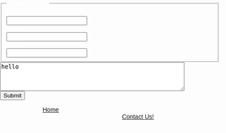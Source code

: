 
<html lang="en">
<head>
    <meta charset="UTF-8">
    <meta name="viewport" content="width=device-width, initial-scale=1.0">
    <title>Contact Us</title>
    <style>
        body {
            font-family: Arial, sans-serif;
            margin: 0;
            padding: 0;
            background-image: url('2690293634_8557a484b1_b.jpg');
            background-size: cover;
            background-position: center;
            color: white; 
        }
    </style>
</head>
<body>

<fieldset>
    <legend>Contact Details</legend>
    <label>Email:<br />
        <input type="text" name="email" /></label>
    <br />
    <label> Phone:<br />
        <input type="text" name="telephone" /></label>
    <br />
    <label>Mobile:<br />
        <input type="text" name="mobile" /></label>
</fieldset>
<textarea id="message" name="message" rows="4" cols="50">hello</textarea><br>
<button type="submit">Submit</button>

<ul>
    <li>Home Page<a href="https://kenzie-nice.github.io/Losingtrack_of_theseSites.io/">Home</a></li>
    <li>Any Questions, comments, or concerns? <a href="https://kenzie-nice.github.io/Contact-Page.io/">Contact Us!</a></li>
    <li> Interested in our origin?!
